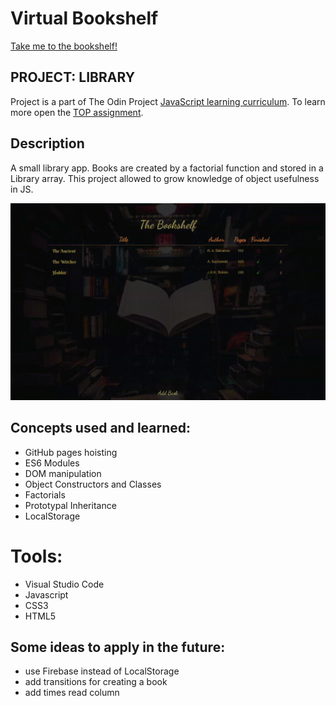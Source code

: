 # Virtual Bookshelf
[Take me to the bookshelf!](https://wblachut.github.io/Bookshelf_TheOdinProject/)
##
## PROJECT: LIBRARY

Project is a part of The Odin Project [JavaScript learning curriculum](https://www.theodinproject.com/courses/javascript). To learn more open the [TOP assignment](https://www.theodinproject.com/courses/javascript/lessons/library).

## Description

A small library app. Books are created by a factorial function and stored in a Library array. This project allowed to grow knowledge of object usefulness in JS.

![](book.gif)

## Concepts used and learned:

* GitHub pages hoisting
* ES6 Modules
* DOM manipulation
* Object Constructors and Classes
* Factorials
* Prototypal Inheritance
* LocalStorage


# Tools:

* Visual Studio Code
* Javascript
* CSS3
* HTML5


## Some ideas to apply in the future:

* use Firebase instead of LocalStorage
* add transitions for creating a book
* add times read column